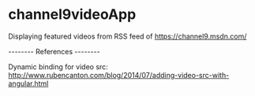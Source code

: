 # channel9videoApp
Displaying featured videos from RSS feed of https://channel9.msdn.com/



-------- References --------

Dynamic binding for video src:
http://www.rubencanton.com/blog/2014/07/adding-video-src-with-angular.html
